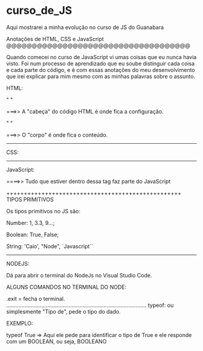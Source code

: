 # curso_de_JS
Aqui mostrarei a minha evolução no curso de JS do Guanabara

Anotações de HTML, CSS e JavaScript
@@@@@@@@@@@@@@@@@@@@@@@@@@@@@@@@@@@@

Quando comecei no curso de JavaScript vi umas coisas que eu nunca havia visto.
Foi num processo de aprendizado que eu soube distinguir cada coisa e cada parte do código,
e é com essas anotações do meu desenvolvimento que irei explicar para mim mesmo
com as minhas palavras sobre o assunto.

HTML:

"<head> </head>"

===>> A "cabeça" do código HTML é onde fica a configuração.


"<body> </body>"

===>> O "corpo" é onde fica o conteúdo.


************************************
CSS:

************************************
JavaScript:

<script> </script>

====>> Tudo que estiver dentro dessa tag faz parte do JavaScript

++++++++++++++++++++++++++++++++++++++++++++++++++
TIPOS PRIMITIVOS

Os tipos primitivos no JS são:

Number: 1, 3.3, 9...;

Boolean: True, False;

String: 'Caio', "Node", `Javascript``
************************************

NODEJS:

Dá para abrir o terminal do NodeJs no Visual Studio Code.

ALGUNS COMANDOS NO TERMINAL DO NODE:

.exit = fecha o terminal.
............................................................................................
typeof: ou simplesmente "Tipo de", pede o tipo do dado.

EXEMPLO:

typeof True => Aqui ele pede para identificar o tipo de True e
ele responde com um BOOLEAN, ou seja, BOOLEANO

